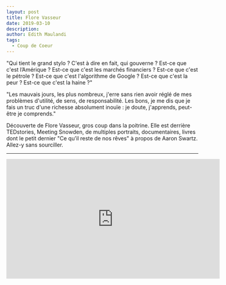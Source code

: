 ```yaml
---
layout: post
title: Flore Vasseur
date: 2019-03-10
description:
author: Edith Maulandi
tags:
  - Coup de Coeur
---
```


"Qui tient le grand stylo ? C'est à dire en fait, qui gouverne ? Est-ce que c'est l’Amérique ? Est-ce que c'est les marchés financiers ? Est-ce que c'est le pétrole ? Est-ce que c'est l'algorithme de Google ? Est-ce que c'est la peur ? Est-ce que c'est la haine ?"

"Les mauvais jours, les plus nombreux, j'erre sans rien avoir réglé de mes problèmes d'utilité, de sens, de responsabilité. Les bons, je me dis que je fais un truc d'une richesse absolument inouïe : je doute, j'apprends, peut-être je comprends."

Découverte de Flore Vasseur, gros coup dans la poitrine. Elle est derrière TEDstories, Meeting Snowden, de multiples portraits, documentaires, livres dont le petit dernier "Ce qu’il reste de nos rêves" à propos de Aaron Swartz.
Allez-y sans sourciller.

<hr/>


<iframe width="560" height="315" src="https://www.youtube.com/embed/tK9O39uCT34" frameborder="0" allowfullscreen></iframe>
